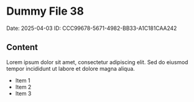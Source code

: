 # Dummy File 38

Date: 2025-04-03
ID: CCC99678-5671-4982-BB33-A1C181CAA242

## Content

Lorem ipsum dolor sit amet, consectetur adipiscing elit.
Sed do eiusmod tempor incididunt ut labore et dolore magna aliqua.

* Item 1
* Item 2
* Item 3
